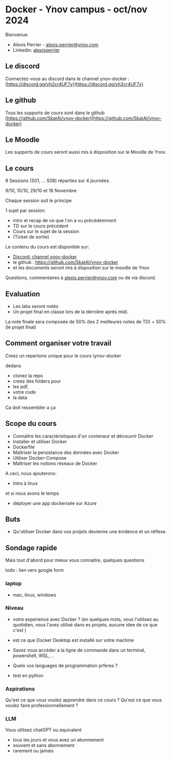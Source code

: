 # Docker - Ynov campus - oct/nov 2024

Bienvenue

* Alexis Perrier - [alexis.perrier@ynov.com](mailto:alexis.perrier@ynov.com)
* Linkedin: [alexisperrier](https://www.linkedin.com/in/alexisperrier/)

## Le discord

Connectez-vous au discord dans le channel ynov-docker : [https://discord.gg/yh2cr4UF7y](https://discord.gg/yh2cr4UF7y)

## Le github

Tous les supports de cours sont dans le github [https://github.com/SkatAI/ynov-docker](https://github.com/SkatAI/ynov-docker)

## Le Moodle

Les supports de cours seront aussi mis à disposition sur le Moodle de Ynov.

## Le cours

8 Sessions (S01, ... S08) réparties sur 4 journées.

9/10, 10/10, 29/10 et 18 Novembre

Chaque session suit le principe

1 sujet par session:

* intro et recap de ce que l'on a vu précédemment
* TD sur le cours précédent
* Cours sur le sujet de la session
* (Ticket de sortie)

Le contenu du cours est disponible sur:

* [Discord: channel ynov-docker](https://discord.gg/...)
* le github : <https://github.com/SkatAI/ynov-docker>
* et les documents seront mis à disposition sur le moodle de Ynov

Questions, commentaires à [alexis.perrier@ynov.com](mailto:alexis.perrier@ynov.com) ou de via discord.

## Evaluation

* Les labs seront notés
* Un projet final en classe lors de la dernière après midi.

La note finale sera composée de 50% (les 2 meilleures notes de TD) + 50% (le projet final)

## Comment organiser votre travail

Creez un repertoire unique pour le cours
\ynov-docker

dedans
* clonez la repo
* creez des folders pour
* les pdf,
* votre code
* la data

Ca doit ressembler a ça

## Scope du cours

* Connaître les caractéristiques d'un conteneur et découvrir Docker
* Installer et utiliser Docker
* Dockerfile
* Maîtriser la persistance des données avec Docker
* Utiliser Docker-Compose
* Maîtriser les notions réseaux de Docker

A ceci, nous ajouterons:

* Intro à linux

et si nous avons le temps

* déployer une app dockerisée sur Azure

## Buts

* Qu'utiliser Docker dans vos projets devienne une évidence et un réflexe.

## Sondage rapide

Mais tout d'abord pour mieux vous connaitre, quelques questions

todo : lien vers google form

### laptop

* mac, linux, windows

### Niveau

* votre experience avec Docker ? (en quelques mots, vous l'utilisez au quotidien, vous l'avez utilisé dans es projets, aucune idee de ce que c'est )

* est ce que Docker Desktop est installé sur votre machine
* Savez vous accèder a la ligne de commande dans un terminal,  powershell, WSL, ..
* Quels vos languages de programmation  prferes ?
* test en python

### Aspirations

Qu'est ce que vous voulez apprendre dans ce cours ?
Qu'est ce que vous voulez faire professionnellement ?

### LLM

Vous utilisez chatGPT ou equivalent

* tous les jours et vous avez un abonnement
* souvent et sans abonnement
* rarement ou jamais
